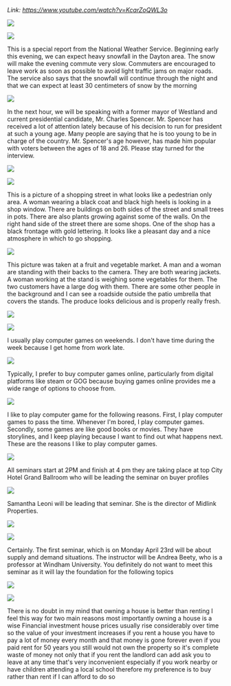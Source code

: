 *Link: https://www.youtube.com/watch?v=KcarZoQWL3o*

![](./Images/mock-test-10-1.png)

![](./Images/mock-test-10-2.png)

This is a special report from the National Weather Service. Beginning early this evening, we can expect heavy snowfall in the Dayton area. The snow will make the evening commute very slow. Commuters are encouraged to leave work as soon as possible to avoid light traffic jams on major roads. The service also says that the snowfall will continue through the night and that we can expect at least 30 centimeters of snow by the morning

![](./Images/mock-test-10-3.png)

In the next hour, we will be speaking with a former mayor of Westland and current presidential candidate, Mr. Charles Spencer. Mr. Spencer has received a lot of attention lately because of his decision to run for president at such a young age. Many people are saying that he is too young to be in charge of the country. Mr. Spencer's age however, has made him popular with voters between the ages of 18 and 26. Please stay turned for the interview.

![](./Images/mock-test-10-4.png)

![](./Images/mock-test-10-5.png)

This is a picture of a shopping street in what looks like a pedestrian only area. A woman wearing a black coat and black high heels is looking in a shop window. There are buildings on both sides of the street and small trees in pots. There are also plants growing against some of the walls. On the right hand side of the street there are some shops. One of the shop has a black frontage with gold lettering. It looks like a pleasant day and a nice atmosphere in which to go shopping.

![](./Images/mock-test-10-6.png)

This picture was taken at a fruit and vegetable market. A man and a woman are standing with their backs to the camera. They are both wearing jackets. A woman working at the stand is weighing some vegetables for them. The two customers have a large dog with them. There are some other people in the background and I can see a roadside outside the patio umbrella that covers the stands. The produce looks delicious and is properly really fresh.

![](./Images/mock-test-10-7.png)

![](./Images/mock-test-10-8.png)

I usually play computer games on weekends. I don't have time during the week because I get home from work late.

![](./Images/mock-test-10-9.png)

Typically, I prefer to buy computer games online, particularly from digital platforms like steam or GOG because buying games online provides me a wide range of options to choose from.


![](./Images/mock-test-10-10.png)

I like to play computer game for the following reasons. First, I play computer games to pass the time. Whenever I'm bored, I play computer games. Secondly, some games are like good books or movies. They have storylines, and I keep playing because I want to find out what happens next. These are the reasons I like to play computer games.

![](./Images/mock-test-10-11.png)

All seminars start at 2PM and finish at 4 pm they are taking place at top City Hotel Grand Ballroom who will be leading the seminar on buyer profiles

![](./Images/mock-test-10-12.png)

Samantha Leoni will be leading that seminar. She is the director of Midlink Properties.

![](./Images/mock-test-10-13.png)

![](./Images/mock-test-10-14.png)

Certainly. The first seminar, which is on Monday April 23rd will be about supply and demand situations. The instructor will be Andrea Beety, who is a professor at Windham University. You definitely do not want to meet this seminar as it will lay the foundation for the following topics

![](./Images/mock-test-10-15.png)

![](./Images/mock-test-10-16.png)

There is no doubt in my mind that owning a house is better than renting I feel this way for two main reasons most importantly owning a house is a wise Financial investment house prices usually rise considerably over time so the value of your investment increases if you rent a house you have to pay a lot of money every month and that money is gone forever even if you paid rent for 50 years you still would not own the property so it's complete waste of money not only that if you rent the landlord can add ask you to leave at any time that's very inconvenient especially if you work nearby or have children attending a local school therefore my preference is to buy rather than rent if I can afford to do so

